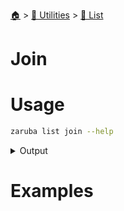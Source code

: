 <!--startTocHeader-->
[🏠](../../README.md) > [🔧 Utilities](../README.md) > [🧺 List](README.md)
# Join
<!--endTocHeader-->

# Usage

<!--startCode-->
```bash
zaruba list join --help
```
 
<details>
<summary>Output</summary>
 
```````
Transform a jsonList into single string

Usage:
  zaruba list join <jsonList> [separator] [flags]

Examples:

> zaruba list join '["🍊","🍓","🍇"]' ";"
🍊;🍓;🍇


Flags:
  -h, --help   help for join
```````
</details>
<!--endCode-->

# Examples



<!--startTocSubTopic-->
<!--endTocSubTopic-->